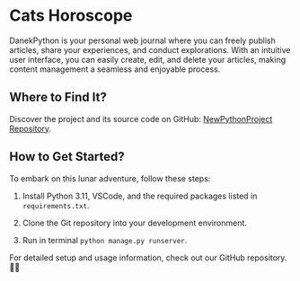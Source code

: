 # Cats Horoscope

DanekPython is your personal web journal where you can freely publish articles, share your experiences, and conduct explorations. 
With an intuitive user interface, you can easily create, edit, and delete your articles, making content management a seamless and enjoyable process.

## Where to Find It?

Discover the project and its source code on GitHub: [NewPythonProject Repository](https://github.com/dane1k/NewPythonProject).

## How to Get Started?

To embark on this lunar adventure, follow these steps:

1. Install Python 3.11, VSCode, and the required packages listed in `requirements.txt`.

2. Clone the Git repository into your development environment.

3. Run in terminal `python manage.py runserver`.

For detailed setup and usage information, check out our GitHub repository. 🌙✨
